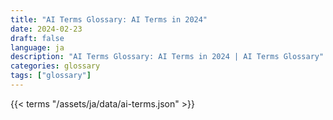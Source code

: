 ```yaml
---
title: "AI Terms Glossary: AI Terms in 2024"  
date: 2024-02-23
draft: false
language: ja
description: "AI Terms Glossary: AI Terms in 2024 | AI Terms Glossary"
categories: glossary
tags: ["glossary"]
---
```


{{< terms "/assets/ja/data/ai-terms.json" >}}
